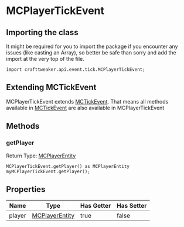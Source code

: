 # MCPlayerTickEvent

## Importing the class

It might be required for you to import the package if you encounter any issues (like casting an Array), so better be safe than sorry and add the import at the very top of the file.
```zenscript
import crafttweaker.api.event.tick.MCPlayerTickEvent;
```


## Extending MCTickEvent

MCPlayerTickEvent extends [MCTickEvent](/vanilla/api/event/tick/MCTickEvent). That means all methods available in [MCTickEvent](/vanilla/api/event/tick/MCTickEvent) are also available in MCPlayerTickEvent

## Methods

### getPlayer

Return Type: [MCPlayerEntity](/vanilla/api/entity/MCPlayerEntity)

```zenscript
MCPlayerTickEvent.getPlayer() as MCPlayerEntity
myMCPlayerTickEvent.getPlayer();
```


## Properties

| Name | Type | Has Getter | Has Setter |
|------|------|------------|------------|
| player | [MCPlayerEntity](/vanilla/api/entity/MCPlayerEntity) | true | false |

